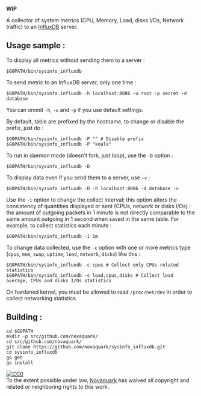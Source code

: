 **WIP**

A collector of system metrics (CPU, Memory, Load, disks I/Os, Network traffic) to an [InfluxDB](http://influxdb.org) server.

## Usage sample :

To display all metrics without sending them to a server :

    $GOPATH/bin/sysinfo_influxdb

To send metric to an InfluxDB server, only one time :

    $GOPATH/bin/sysinfo_influxdb -h localhost:8086 -u root -p secret -d database

You can ommit `-h`, `-u` and `-p` if you use default settings.

By default, table are prefixed by the hostname, to change or disable the prefix, just do :

    $GOPATH/bin/sysinfo_influxdb -P "" # Disable prefix
    $GOPATH/bin/sysinfo_influxdb -P "koala"

To run in daemon mode (doesn't fork, just loop), use the `-D` option :

    $GOPATH/bin/sysinfo_influxdb -D

To display data even if you send them to a server, use `-v` :

    $GOPATH/bin/sysinfo_influxdb -D -h localhost:8086 -d database -v

Use the `-i` option to change the collect interval; this option alters the consistency of quantities displayed or sent (CPUs, network or disks I/Os) : the amount of outgoing packets in 1 minute is not directly comparable to the same amount outgoing in 1 second when saved in the same table. For example, to collect statistics each minute :

    $GOPATH/bin/sysinfo_influxdb -i 1m

To change data collected, use the `-c` option with one or more metrics type (`cpus`, `mem`, `swap`, `uptime`, `load`, `network`, `disks`) like this :

    $GOPATH/bin/sysinfo_influxdb -c cpus # Collect only CPUs related statistics
    $GOPATH/bin/sysinfo_influxdb -c load,cpus,disks # Collect load average, CPUs and disks I/Os statistics

On hardened kernel, you must be allowed to read `/proc/net/dev` in order to collect networking statistics.

## Building :

	cd $GOPATH
	mkdir -p src/github.com/novaquark/
	cd src/github.com/novaquark/
	git clone https://github.com/novaquark/sysinfo_influxdb.git
	cd sysinfo_influxdb
	go get
	go install

<p xmlns:dct="http://purl.org/dc/terms/">
  <a rel="license"
     href="http://creativecommons.org/publicdomain/zero/1.0/">
    <img src="http://i.creativecommons.org/p/zero/1.0/88x31.png" style="border-style: none;" alt="CC0" />
  </a>
  <br />
  To the extent possible under law,
  <a rel="dct:publisher"
     href="https://github.com/orgs/novaquark">
    <span property="dct:title">Novaquark</span></a>
  has waived all copyright and related or neighboring rights to
  this work.
</p>
